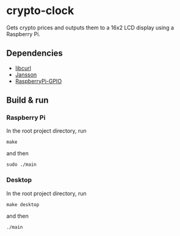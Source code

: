 # crypto-clock

Gets crypto prices and outputs them to a 16x2 LCD display using a Raspberry Pi.

## Dependencies

- [libcurl](https://curl.haxx.se/libcurl/)
- [Jansson](https://github.com/akheron/jansson)
- [RaspberryPi-GPIO](https://github.com/alanbarr/RaspberryPi-GPIO)

## Build & run

### Raspberry Pi

In the root project directory, run

    make

and then

    sudo ./main

### Desktop

In the root project directory, run

    make desktop

and then

    ./main
